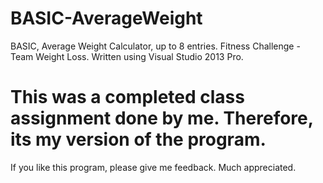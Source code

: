 # BASIC-AverageWeight
BASIC, Average Weight Calculator, up to 8 entries. Fitness Challenge - Team Weight Loss.
Written using Visual Studio 2013 Pro. 

# This was a completed class assignment done by me. Therefore, its my version of the program. 
If you like this program, please give me feedback. Much appreciated. 
